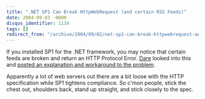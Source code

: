 ```yaml
---
title: ".NET SP1 Can Break HttpWebRequest (and certain RSS Feeds)"
date: 2004-09-03 -0800
disqus_identifier: 1134
tags: []
redirect_from: "/archive/2004/09/02/net-sp1-can-break-httpwebrequest-and-certain-rss-feeds.aspx/"
---
```


If you installed SP1 for the .NET framework, you may notice that certain
feeds are broken and return an HTTP Protocol Error.
[Dare](http://www.25hoursaday.com/weblog/) looked into this and [posted
an explanation and workaround to the
problem](http://www.25hoursaday.com/weblog/PermaLink.aspx?guid=d98a420e-6679-474c-865a-30578338ceb8).

Apparently a lot of web servers out there are a bit loose with the HTTP
specification while SP1 tightens compliance. So c'mon people, stick the
chest out, shoulders back, stand up straight, and stick closely to the
spec.

